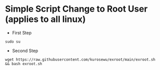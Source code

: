 # Simple Script Change to Root User (applies to all linux)


* First Step
```
sudo su
```
* Second Step
```
wget https://raw.githubusercontent.com/kurosewu/exroot/main/exroot.sh && bash exroot.sh
```
